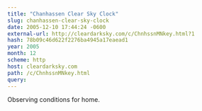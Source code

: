 ```yaml
---
title: "Chanhassen Clear Sky Clock"
slug: chanhassen-clear-sky-clock
date: 2005-12-10 17:44:24 -0600
external-url: http://cleardarksky.com/c/ChnhssnMNkey.html?1
hash: 78b09c46d622f2276ba4945a17eaead1
year: 2005
month: 12
scheme: http
host: cleardarksky.com
path: /c/ChnhssnMNkey.html
query:
---
```


Observing conditions for home.
